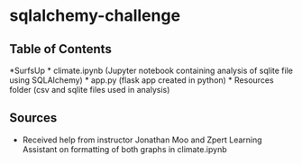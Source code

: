 # sqlalchemy-challenge

## Table of Contents
  *SurfsUp 
    * climate.ipynb (Jupyter notebook containing analysis of sqlite file using SQLAlchemy)
    * app.py (flask app created in python)
    * Resources folder (csv and sqlite files used in analysis)

## Sources
  * Received help from instructor Jonathan Moo and Zpert Learning Assistant on formatting of both graphs in climate.ipynb
